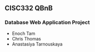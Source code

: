 ## CISC332 QBnB

### Database Web Application Project

 - Enoch Tam
 - Chris Thomas
 - Anastasiya Tarnouskaya